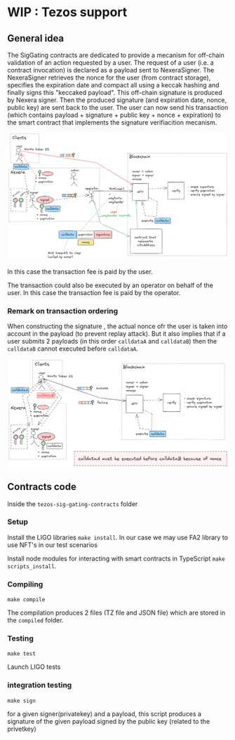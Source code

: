 # WIP : Tezos support


## General idea

The SigGating contracts are dedicated to provide a mecanism for off-chain validation of an action requested by a user. The request of a user (i.e. a contract invocation) is declared as a payload sent to NexeraSigner. The NexeraSigner retrieves the nonce for the user (from contract storage), specifies the expiration date  and compact all using a keccak hashing and finally signs this "keccaked payload". This off-chain signature is produced by Nexera signer.
Then the produced signature (and expiration date, nonce, public key) are sent back to the user. The user can now send his transaction (which contains payload + signature + public key + nonce + expiration) to the smart contract that implements the signature verifiacition mecanism. 


![](./pictures/nexera%20global%20workflow.png)

In this case the transaction fee is paid by the user.

The transaction could also be executed by an operator on behalf of the user. In this case the transaction fee is paid by the operator.


### Remark on transaction ordering

When constructing the signature , the actual nonce ofr the user is taken into account in the payload (to prevent replay attack). But it also implies that if a user submits 2 payloads (in this order `calldataA` and `calldataB`) then the `calldataB` cannot executed before `calldataA`.

![](./pictures/nexera%20transaction%20ordering.png)



## Contracts code

Inside the `tezos-sig-gating-contracts` folder

### Setup

Install the LIGO libraries `make install`. In our case we may use FA2 library to use NFT's in our test scenarios

Install node modules for interacting with smart contracts in TypeScript `make scripts_install`.

### Compiling
```
make compile
```
The compilation produces 2 files (TZ file and JSON file) which are  stored in the `compiled` folder.

### Testing
```
make test
```
Launch LIGO tests

### integration testing
```
make sign
```
for a given signer(privatekey) and a payload, this script produces a signature of the given payload signed by the public key (related to the privetkey) 







